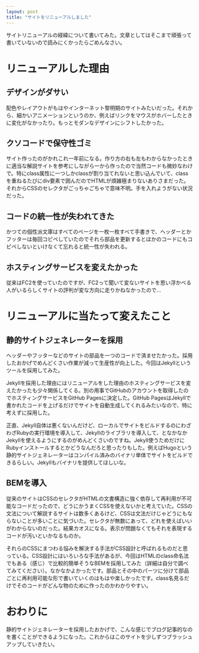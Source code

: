 ```yaml
---
layout: post
title: "サイトをリニューアルしました"
---
```


サイトリニューアルの経緯について書いてみた。文章としてはそこまで頑張って書いていないので読みにくかったらごめんなさい。

# リニューアルした理由

## デザインがダサい

配色やレイアウトがもはやインターネット黎明期のサイトみたいだった。それから、細かいアニメーションというのか、例えばリンクをマウスがホバーしたときに変化がなかったり。もっとモダンなデザインにシフトしたかった。

## クソコードで保守性ゴミ

サイト作ったのがかれこれ一年前になる。作り方の右も左もわからなかったときに適当な解説サイトを参考にしながら一から作ったので当然コードも微妙なわけで。特にclass属性に一つしかclassが割り当てれないと思い込んでいて、classを重ねるたびにdiv要素で囲んだのでHTMLが煩雑極まりないありさまだった。それからCSSのセレクタがごっちゃごちゃで意味不明。手を入れようがない状況だった。

## コードの統一性が失われてきた

かつての個性派文庫はすべてのページを一枚一枚すべて手書きで、ヘッダーとかフッターは毎回コピペしていたのでそれら部品を更新するとほかのコードにもコピペしないといけなくて忘れると統一性が失われる。

## ホスティングサービスを変えたかった

従来はFC2を使っていたのですが、FC2って聞いて変ないサイトを思い浮かべる人がいるらしくサイトの評判が変な方向に走りかねなかったので…

# リニューアルに当たって変えたこと

## 静的サイトジェネレーターを採用

ヘッダーやフッターなどのサイトの部品を一つのコードで済ませたかった。採用したおかげでめんどくさい作業が減って生産性が向上した。今回はJekyllというツールを採用してみた。

Jekyllを採用した理由にはリニューアルをした理由のホスティングサービスを変えたかったも少々関係してくる。別の用事でGitHubのアカウントを取得したのでホスティングサービスをGitHub Pagesに決定した。GitHub PagesはJekyllで書かれたコードを上げるだけでサイトを自動生成してくれるみたいなので、特に考えずに採用した。

正直、Jekyll自体は悪くないんだけど、ローカルでサイトをビルドするのにわざわざRubyの実行環境を導入して、Jekyllのライブラリを導入して、となかなかJekyllを使えるようにするのがめんどくさいのですね。Jekyll使うためだけにRubyインストールするとかどうなんだろと思ったりもした。例えばHugoという静的サイトジェネレーターはコンパイル済みのバイナリ単体でサイトをビルドできるらしい。Jekyllもバイナリを提供してほしいな。

## BEMを導入

従来のサイトはCSSのセレクタがHTMLの文書構造に強く依存して再利用が不可能なコードだったので、どうにかうまくCSSを使えないかと考えていた。CSSの文法について解説するサイトは数多くあるけど、CSSは文法だけじゃどうにもならないことが多いことに気づいた。セレクタが無数にあって、どれを使えばいいがわからないのだった。結果カオスになる。表示が問題なくてもそれを表現するコードが汚いといかなるものか。

それらのCSSにまつわる悩みを解決する手法がCSS設計と呼ばれるものだと思っている。CSS設計にはいろいろな手法があるが、今回はHTMLのclass命名法でもある（感じ）で比較的簡単そうなBEMを採用してみた（詳細は自分で調べてみてください）。なかなかよかったです。部品とその中のパーツに分けて部品ごとに再利用可能な形で書いていくのはもはや楽しかったです。class名見るだけでそのコードがどんな物のために作ったのかわかりやすい。

# おわりに

静的サイトジェネレーターを採用したおかげで、こんな感じでブログ記事的なのを書くことができるようになった。これからはこのサイトを少しずつブラッシュアップしていきたい。